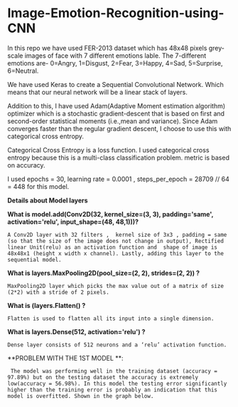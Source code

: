 # Image-Emotion-Recognition-using-CNN


In this repo we have used FER-2013 dataset which has 48x48 pixels grey-scale images of face with 7 different emotions lable. The 7-different emotions are- 0=Angry, 1=Disgust, 2=Fear, 3=Happy, 4=Sad, 5=Surprise, 6=Neutral. 

We have used Keras to create a Sequential Convolutional Network. Which means that our neural network will be a linear stack of layers. 

Addition to this, I have used Adam(Adaptive Moment estimation algorithm) optimizer which is a stochastic gradient-descent that is based on first and second-order statistical moments (i.e.,mean and variance).  Since Adam converges faster than the regular gradient descent, I choose to use this with categorical cross entropy.

Categorical Cross Entropy is a loss function. I used categorical cross entropy because this is a multi-class classification problem. metric is based on accuracy.

I used epochs = 30, learning rate = 0.0001 , steps_per_epoch = 28709 // 64 = 448 for this model. 

****Details about Model layers****

**What is model.add(Conv2D(32, kernel_size=(3, 3), padding='same', activation='relu', input_shape=(48, 48,1)))?**
    
    A Conv2D layer with 32 filters ,  kernel size of 3x3 , padding = same (so that the size of the image does not change in output), Rectified linear Unit(relu) as an activation function and  shape of image is 48x48x1 (height x width x channel). Lastly, adding this layer to the sequential model.

**What is layers.MaxPooling2D(pool_size=(2, 2), strides=(2, 2)) ?**

    MaxPooling2D layer which picks the max value out of a matrix of size (2*2) with a stride of 2 pixels.

**What is (layers.Flatten() ?**

    Flatten is used to flatten all its input into a single dimension.

**What is layers.Dense(512, activation='relu') ?**

    Dense layer consists of 512 neurons and a ‘relu’ activation function.


**PROBLEM WITH THE 1ST MODEL **:
     
     The model was performing well in the training dataset (accuracy = 97.89%) but on the testing dataset the accuracy is extremely low(accuracy = 56.98%). In this model the testing error significantly higher than the training error is probably an indication that this model is overfitted. Shown in the graph below.
